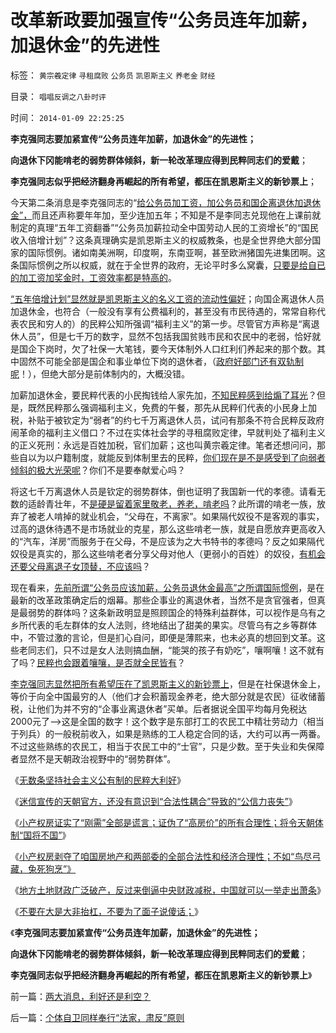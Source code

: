 # 改革新政要加强宣传“公务员连年加薪，加退休金”的先进性

标签： `黄宗羲定律` `寻租腐败` `公务员` `凯恩斯主义` `养老金` `财经` 

目录： `唱唱反调之八卦时评`

时间： `2014-01-09 22:25:25`

**李克强同志要加紧宣传“公务员连年加薪，加退休金”的先进性；**

**向退休下冈能啃老的弱势群体倾斜，新一轮改革理应得到民粹同志们的爱戴**；

**李克强同志似乎把经济翻身再崛起的所有希望，都压在凯恩斯主义的新钞票上**；

今天第二条消息是李克强同志的“[给公务员加工资，加公务员和国企离退休加退休金”，](../../../2014/1/6/无数条坚持社会主义公有制的民粹大利好.md)而且还声称要年年加，至少连加五年；不知是不是李同志兑现他在上课前就制定的真理“五年工资翻番”“公务员加薪拉动全中国劳动人民的工资增长”的“国民收入倍增计划”？这条真理确实是凯恩斯主义的权威教条，也是全世界绝大部分国家的国际惯例。诸如南美洲啊，印度啊，东南亚啊，甚至欧洲猪国先进集团啊。这条国际惯例之所以权威，就在于全世界的政府，无论平时多么窝囊，[只要是给自已的加工资加奖金时，工资效率都是特高的](../../../2013/9/12/为什么传统文人不是忽悠领导，就是煽动民粹？.md)。

[“五年倍增计划”显然就是凯恩斯主义的名义工资的流动性偏好](../../../2012/7/4/“国民收入倍增计划”本质是“寻租腐败定律”.md)；向国企离退休人员加退休金，也符合（一般没有享有公费福利的，甚至没有市民待遇的，常常自称代表农民和穷人的）的民粹公知所强调“福利主义”的第一步。尽管官方声称是“离退休人员”，但是七千万的数字，显然不包括我国贫贱市民和农民中的老弱，恰好就是国企下岗时，欠了社保一大笔钱，要今天体制外人口红利们养起来的那个数。其中固然不可能全部是国企和事业单位下岗的退休者，（[政府好部门还有双轨制呢](../../../2013/11/23/社保被改革的唯一原因，只因为破产，及奥巴马的民粹新政.md)！），但绝大部分是前体制内的，大概没错。

加薪加退休金，要民粹代表的小民掏钱给人家先加，[不知民粹感到给煽了耳光](../../../2013/3/27/“再分配”改革必定失败，“短缺”遍及方方面面.md)？但是，既然民粹那么强调福利主义，免费的午餐，那先从民粹们代表的小民身上加税，补贴于被钦定为“弱者”的约七千万离退休人员，试问有那条不符合民粹反政府闹革命的福利主义借口？不过在实体社会学的寻租腐败定律，早就判处了福利主义的正义死刑：永远是百姓加税，官们加薪；这也叫黄宗羲定律。笔者还想问问，那些自以为以户籍制度，就能反到体制里去的民粹，[你们现在是不是感受到了向弱者倾斜的极大光荣呢](../../../2012/8/31/让民主滚开！特权工人阶级不答应！.md)？你们不是要奉献爱心吗？

将这七千万离退休人员是钦定的弱势群体，倒也证明了我国新一代的孝德。请看无数的适龄青壮年，不[是硬是留着家里敬老，养老，啃老吗](../../../2009/11/3/有条件啃老者可能是无可奈何的“好”选择.md)？此所谓的啃老一族，放弃了被老人啃掉的就业机会，“父母在，不离家”。如果隔代奴役不是客观的事实，过高的退休待遇不是市场就业的克星，那么这些啃老一族，就是自愿放弃更高收入的“汽车，洋房”而服务于在父母，不是应该为之大书特书的孝德吗？反之如果隔代奴役是真实的，那么这些啃老者分享父母对他人（更弱小的百姓）的奴役，[有机会还要父母离退子女顶替，不应该吗](../../../2010/9/17/最根本的腐败：国企父母离退子女顶替.md)？

现在看来，[先前所谓“公务员应该加薪，公务员退休金最高”之所谓国际惯例](../../../2013/11/8/奴隶制定律，奴隶制与市场经济的互逆.md)，是在最新的改革政策确定后的烟幕。那些企事业的离退休者，当然不是贪官强者，但真是最弱势的群体吗？这条新政明显是照顾国企的特殊利益群体，可以视作是乌有之乡所代表的毛左群体的女人法则，终地结出了甜美的果实。尽管乌有之乡等群体中，不管过激的言论，但是扪心自问，即便是薄熙来，也未必真的想回到文革。这些老同志们，只不过是女人法则搞血酬，“能哭的孩子有奶吃”，嚷啊嚷！这不就有了吗？[民粹也会跟着嚷嚷，是否就全民皆有](../../../2013/11/24/女人法则＋暴力＝血酬法则＝革命；传统文化阻截了中国的民主进程.md)？

[李克强同志显然把所有希望压在了凯恩斯主义的新钞票上](../../../2013/7/21/中央改革意愿不必担心及值得担心方方面面.md)，但是在社保退休金上，等价于向全中国最穷的人（他们才会积蓄现金养老，绝大部分就是农民）征收储蓄税，让他们为并不穷的“企事业离退休者”买单。后者据说全国平均每月免税达2000元了——>这是全国的数字！这个数字是东部打工的农民工中精壮劳动力（相当于列兵）的一般税前收入，如果是熟练的工人稳定合同的话，大约可以再一两番。不过这些熟练的农民工，相当于农民工中的“士官”，只是少数。至于失业和失保障者显然不是天朝政治视野中的“弱势群体”。

《[无数条坚持社会主义公有制的民粹大利好](../../../2014/1/6/无数条坚持社会主义公有制的民粹大利好.md)》

《[迷信宣传的天朝官方，还没有意识到“合法性耦合”导致的“公信力丧失”](../../../2014/1/7/实例理解“真实的谎言”的老技术.md)》

《[小产权房证实了“刚需”全部是谎言；证伪了“高房价”的所有合理性；将令天朝体制“国将不国”](../../../2014/1/7/小产权房将置任志强和两部委于万劫不复，甚或“国将不国”.md)》

《[小产权房剥夺了咱国房地产和两部委的全部合法性和经济合理性；不如“鸟尽弓藏，兔死狗烹”》](../../../2014/1/7/反正不能再收房地税，不如“鸟尽弓藏，兔死狗烹”.md)

《[地方土地财政广泛破产，反过来倒逼中央财政减税，中国就可以一举走出萧条](../../../2014/1/8/小产权房是私有产权，已经终结了高房价所有合法理由.md)》

《[不要在大是大非抬杠，不要为了面子说傻话；](../../../2014/1/8/不要在大是大非抬杠，不要为了面子说傻话.md)》

《**李克强同志要加紧宣传“公务员连年加薪，加退休金”的先进性；**

**向退休下冈能啃老的弱势群体倾斜，新一轮改革理应得到民粹同志们的爱戴**；

**李克强同志似乎把经济翻身再崛起的所有希望，都压在凯恩斯主义的新钞票上**》



前一篇：[两大消息，利好还是利空？](../../../2014/1/9/两大消息，利好还是利空？.md)

后一篇：[个体自卫同样奉行“法家，肃反”原则](../../../2014/1/10/个体自卫同样奉行“法家，肃反”原则.md)